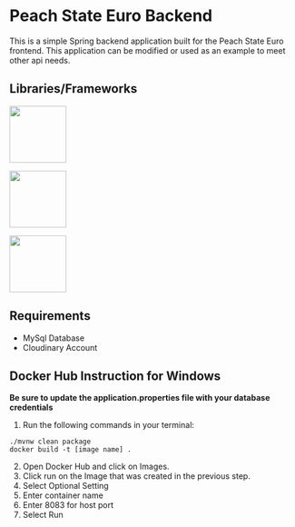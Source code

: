 # Peach State Euro Backend
  This is a simple Spring backend application built for the Peach State Euro frontend. This application can be modified or used as an example to meet other api needs. 

  ## Libraries/Frameworks
  [<img src="https://4.bp.blogspot.com/-9kYSwCDRbms/W-qSUvwnFWI/AAAAAAAAEsE/j4EeFEPQHBc-QpxMV9l3gQAaLAuG2WhTgCLcBGAs/s1600/spring-framework.png" width="100"/>](https://spring.io/projects/spring-framework)
  
  [<img src="https://www.drupal.org/files/project-images/logo_191.png" width="100"/>](https://cloudinary.com)

  <img src="https://d1.awsstatic.com/asset-repository/products/amazon-rds/1024px-MySQL.ff87215b43fd7292af172e2a5d9b844217262571.png" width="100"/>

  ## Requirements
  - MySql Database
  - Cloudinary Account
    
  ## Docker Hub Instruction for Windows
  **Be sure to update the application.properties file with your database credentials**
  1. Run the following commands in your terminal:
  ```
  ./mvnw clean package
  docker build -t [image name] .
  ```
  2. Open Docker Hub and click on Images.
  3. Click run on the Image that was created in the previous step.
  4. Select Optional Setting
  5. Enter container name
  6. Enter 8083 for host port
  7. Select Run
  
